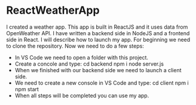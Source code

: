 # ReactWeatherApp
I created a weather app. This app is built in ReactJS and it uses data from OpenWeather API. I have written a backend side in NodeJS and a frontend side in React.
I will describe how to launch my app. For beginning we need to clone the repository. 
Now we need to do a few steps:
- In VS Code we need to open a folder with this project.
- Create a concole and type: 
  cd backend
  npm i
  node server.js
- When we finished with our backend side we need to launch a client side.
- We need to create a new console in VS Code and type:
  cd client
  npm i
  npm start
- When all steps will be completed you can use my app.
